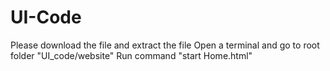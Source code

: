 # UI-Code

Please download the file and extract the file
Open a terminal and go to root folder "UI_code/website"
Run command "start Home.html"
